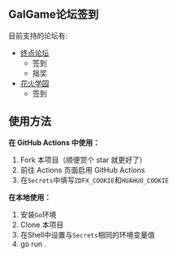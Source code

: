 ## GalGame论坛签到
目前支持的论坛有:
* [终点论坛](https://bbs.zdfx.net/)
    * 签到
    * 摇奖
* [花火学园](https://www.sayhuahuo.com/forum.php/)
    * 签到

## 使用方法

**在 GitHub Actions 中使用：**

1. Fork 本项目（顺便赏个 star 就更好了）
2. 前往 Actions 页面启用 GitHub Actions
3. 在`Secrets`中填写`ZDFX_COOKIE`和`HUAHUO_COOKIE`


**在本地使用：**

1. 安装`Go`环境
2. Clone 本项目
3. 在Shell中设置与`Secrets`相同的环境变量值
4. go run .
